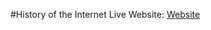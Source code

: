 #History of the Internet
Live Website: [Website](https://leslietepale.github.io/historyInternet-IS117sp21/)